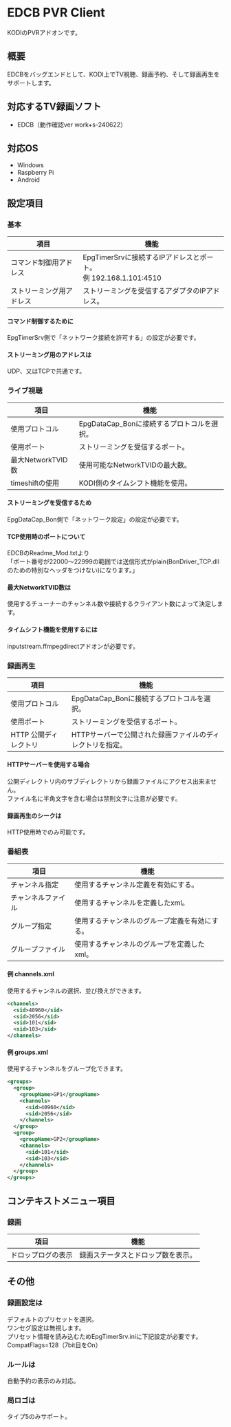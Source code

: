 # EDCB PVR Client
KODIのPVRアドオンです。  

## 概要
EDCBをバッグエンドとして、KODI上でTV視聴、録画予約、そして録画再生をサポートします。

## 対応するTV録画ソフト
 - EDCB（動作確認ver work+s-240622）

## 対応OS
 - Windows
 - Raspberry Pi
 - Android

## 設定項目
### 基本
| 項目 | 機能 |
----|----
| コマンド制御用アドレス | EpgTimerSrvに接続するIPアドレスとポート。<br>例 192.168.1.101:4510 |
| ストリーミング用アドレス | ストリーミングを受信するアダプタのIPアドレス。 |

#### コマンド制御するために
EpgTimerSrv側で「ネットワーク接続を許可する」の設定が必要です。

#### ストリーミング用のアドレスは
UDP、又はTCPで共通です。

### ライブ視聴
| 項目 | 機能 |
----|----
| 使用プロトコル | EpgDataCap_Bonに接続するプロトコルを選択。 |
| 使用ポート | ストリーミングを受信するポート。 |
| 最大NetworkTVID数 | 使用可能なNetworkTVIDの最大数。 |
| timeshiftの使用 | KODI側のタイムシフト機能を使用。 |

#### ストリーミングを受信するため
EpgDataCap_Bon側で「ネットワーク設定」の設定が必要です。

#### TCP使用時のポートについて
EDCBのReadme_Mod.txtより  
「ポート番号が22000～22999の範囲では送信形式がplain(BonDriver_TCP.dllのための特別なヘッダをつけない)になります。」

#### 最大NetworkTVID数は
使用するチューナーのチャンネル数や接続するクライアント数によって決定します。

#### タイムシフト機能を使用するには
inputstream.ffmpegdirectアドオンが必要です。

### 録画再生
| 項目 | 機能 |
----|----
| 使用プロトコル | EpgDataCap_Bonに接続するプロトコルを選択。 |
| 使用ポート | ストリーミングを受信するポート。 |
| HTTP 公開ディレクトリ | HTTPサーバーで公開された録画ファイルのディレクトリを指定。 |

#### HTTPサーバーを使用する場合
公開ディレクトリ内のサブディレクトリから録画ファイルにアクセス出来ません。  
ファイル名に半角文字を含む場合は禁則文字に注意が必要です。

#### 録画再生のシークは
HTTP使用時でのみ可能です。

### 番組表
| 項目 | 機能 |
----|----
| チャンネル指定 | 使用するチャンネル定義を有効にする。 |
| チャンネルファイル | 使用するチャンネルを定義したxml。 |
| グループ指定 | 使用するチャンネルのグループ定義を有効にする。 |
| グループファイル | 使用するチャンネルのグループを定義したxml。 |

#### 例 channels.xml
使用するチャンネルの選択、並び換えができます。  

```xml
<channels>
  <sid>40960</sid>
  <sid>2056</sid>
  <sid>101</sid>
  <sid>103</sid>
</channels>
```
#### 例 groups.xml
使用するチャンネルをグループ化できます。

```xml
<groups>
  <group>
	<groupName>GP1</groupName>
	<channels>
	  <sid>40960</sid>
	  <sid>2056</sid>
	</channels>
  </group>
  <group>
	<groupName>GP2</groupName>
	<channels>
	  <sid>101</sid>
	  <sid>103</sid>
	</channels>
  </group>
</groups>
```

## コンテキストメニュー項目
### 録画
| 項目 | 機能 |
----|----
| ドロップログの表示 | 録画ステータスとドロップ数を表示。 |

## その他
### 録画設定は
デフォルトのプリセットを選択。  
ワンセグ設定は無視します。  
プリセット情報を読み込むためEpgTimerSrv.iniに下記設定が必要です。  
CompatFlags=128（7bit目をOn）

### ルールは
自動予約の表示のみ対応。

### 局ロゴは
タイプ5のみサポート。
